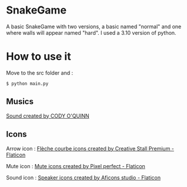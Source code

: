 # SnakeGame
A basic SnakeGame with two versions, a basic named "normal" and one where walls will appear named "hard". I used a 3.10 version of python.
# How to use it 
Move to the src folder and :
```
$ python main.py
```
## Musics 
<a href="https://codyoquinn.com" title="sound credits">Sound created by CODY O'QUINN</a>
## Icons 
Arrow icon :
<a href="https://www.flaticon.com/fr/icones-gratuites/fleche-courbe" title="flèche courbe icônes">Flèche courbe icons created by Creative Stall Premium - Flaticon</a>

Mute icon :
<a href="https://www.flaticon.com/free-icons/mute" title="mute icons">Mute icons created by Pixel perfect - Flaticon</a>

Sound icon :
<a href="https://www.flaticon.com/free-icons/speaker" title="speaker icons">Speaker icons created by Aficons studio - Flaticon</a>